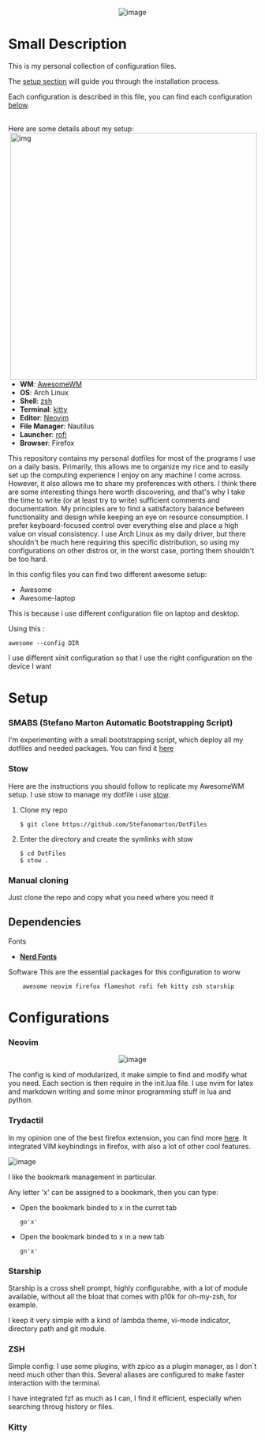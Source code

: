 <div align=center>

![image](https://user-images.githubusercontent.com/80684231/192342745-7266665d-362b-42e4-acee-6ae3c7c6a633.png)
</div>

# Small Description

This is my personal collection of configuration files.

The [setup section](#setup) will guide you through the installation process.

Each configuration is described in this file, you can find each configuration [below](#Configurations).

<br> 
Here are some details about my setup:

<img src="https://user-images.githubusercontent.com/80684231/192327751-5584bd54-a99d-495b-a545-e1d627d3bf3a.png" alt="img" align="right" width="500px">



+ **WM**: [AwesomeWM](https://github.com/awesomeWM/awesome/) 
+ **OS**: Arch Linux
+ **Shell**: [zsh](https://wiki.archlinux.org/index.php/Zsh)
+ **Terminal**: [kitty](https://github.com/kovidgoyal/kitty/) 
+ **Editor**: [Neovim](https://github.com/neovim/neovim/) 
+ **File Manager**: Nautilus
+ **Launcher**: [rofi](https://github.com/davatorium/rofi/)
+ **Browser**: Firefox
  
  
This repository contains my personal dotfiles for most of the programs I use on a daily basis. Primarily, this allows me to organize my rice and to easily set up        the computing experience I enjoy on any machine I come across. However, it also allows me to share my preferences with others. I think there are some interesting        things here worth discovering, and that's why I take the time to write (or at least try to write) sufficient comments and documentation.
My principles are to find a satisfactory balance between functionality and design while keeping an eye on resource consumption. I prefer keyboard-focused control over everything else and place a high value on visual consistency. I use Arch Linux as my daily driver, but there shouldn't be much here requiring this specific distribution, so using my configurations on other distros or, in the worst case, porting them shouldn't be too hard.

In this config files you can find two different awesome setup:
+ Awesome 
+ Awesome-laptop

This is because i use different configuration file on laptop and desktop. 

Using this :
      
    awesome --config DIR

I use different xinit configuration so that I use the right configuration on the device I want
 
 
# Setup

### SMABS (Stefano Marton Automatic Bootstrapping Script)
I'm experimenting with a small bootstrapping script, which deploy all my dotfiles and needed packages.
You can find it [here](https://github.com/Stefanomarton/SMABS)

### Stow 
Here are the instructions you should follow to replicate my AwesomeWM setup. 
I use stow to manage my dotfile i use [stow](https://www.gnu.org/software/stow/).

1. Clone my repo
    
       $ git clone https://github.com/Stefanomarton/DotFiles
 
2. Enter the directory and create the symlinks with stow

       $ cd DotFiles 
       $ stow .

### Manual cloning 

Just clone the repo and copy what you need where you need it

## Dependencies
Fonts
+ [**Nerd Fonts**](https://www.nerdfonts.com/font-downloads)

Software
This are the essential packages for this configuration to worw 
          
        awesome neovim firefox flameshot rofi feh kitty zsh starship

# Configurations
### Neovim

<div align=center>
  
![image](https://user-images.githubusercontent.com/80684231/192338331-b0bd3b3b-d508-419c-b350-98a1204bdf30.png)
  
</div>

The config is kind of modularized, it make simple to find and modify what you need. Each section is then require in the init.lua file. 
I use nvim for latex and markdown writing and some minor programming stuff in lua and python.

### Trydactil
In my opinion one of the best firefox extension, you can find more [here](https://github.com/tridactyl/tridactyl). 
It integrated VIM keybindings in firefox, with also a lot of other cool features.

![image](https://user-images.githubusercontent.com/80684231/192339889-6cb1f369-26da-4064-8d56-69285543b995.png)

I like the bookmark management in particular.

Any letter 'x' can be assigned to a bookmark, then you can type:
+ Open the bookmark binded to x in the curret tab
   
      go'x'

+ Open the bookmark binded to x in a new tab

      gn'x' 


### Starship

Starship is a cross shell prompt, highly configurabhe, with a lot of module available, without all the bloat that comes with p10k for oh-my-zsh, for example.

I keep it very simple with a kind of lambda theme, vi-mode indicator, directory path and git module. 

### ZSH

Simple config: I use some plugins, with zpico as a plugin manager, as I don´t need much other than this.
Several aliases are configured to make faster interaction with the terminal. 

I have integrated fzf as much as I can, I find it efficient, especially when searching throug history or files.


### Kitty 

